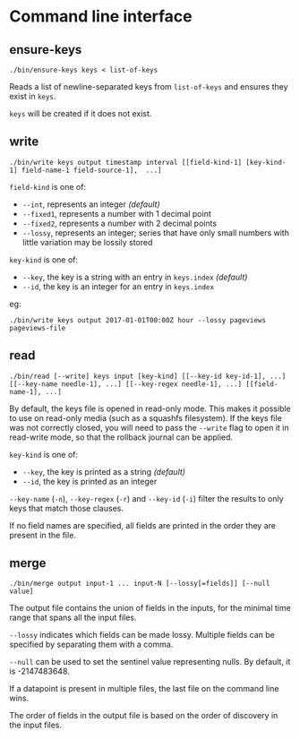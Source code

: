 # Command line interface

## ensure-keys

`./bin/ensure-keys keys < list-of-keys`

Reads a list of newline-separated keys from `list-of-keys` and ensures they exist in `keys`.

`keys` will be created if it does not exist.

## write

`./bin/write keys output timestamp interval [[field-kind-1] [key-kind-1] field-name-1 field-source-1],  ...]`

`field-kind` is one of:

- `--int`, represents an integer _(default)_
- `--fixed1`, represents a number with 1 decimal point
- `--fixed2`, represents a number with 2 decimal points
- `--lossy`, represents an integer; series that have only small numbers with little variation may be lossily stored

`key-kind` is one of:

- `--key`, the key is a string with an entry in `keys.index` _(default)_
- `--id`, the key is an integer for an entry in `keys.index`

eg:

`./bin/write keys output 2017-01-01T00:00Z hour --lossy pageviews pageviews-file`

## read

`./bin/read [--write] keys input [key-kind] [[--key-id key-id-1], ...] [[--key-name needle-1], ...] [[--key-regex needle-1], ...] [[field-name-1], ...]`

By default, the keys file is opened in read-only mode. This makes it possible to use
on read-only media (such as a squashfs filesystem). If the keys file was not correctly
closed, you will need to pass the `--write` flag to open it in read-write mode, so that
the rollback journal can be applied.

`key-kind` is one of:

- `--key`, the key is printed as a string _(default)_
- `--id`, the key is printed as an integer

`--key-name` (`-n`), `--key-regex` (`-r`) and `--key-id` (`-i`) filter the
results to only keys that match those clauses.

If no field names are specified, all fields are printed in the order
they are present in the file.

## merge

`./bin/merge output input-1 ... input-N [--lossy[=fields]] [--null value]`

The output file contains the union of fields in the inputs, for the minimal time range
that spans all the input files.

`--lossy` indicates which fields can be made lossy. Multiple fields can be
specified by separating them with a comma.

`--null` can be used to set the sentinel value representing nulls. By default,
it is -2147483648.

If a datapoint is present in multiple files, the last file on the command line wins.

The order of fields in the output file is based on the order of discovery in the input files.
